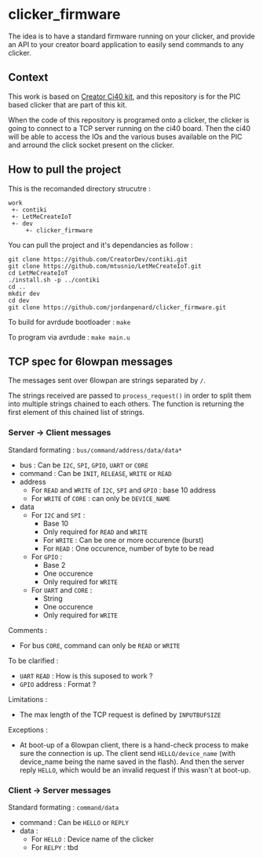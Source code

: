 # clicker_firmware
The idea is to have a standard firmware running on your clicker, and provide an API to your creator board application to easily send commands to any clicker.


## Context

This work is based on [Creator Ci40 kit](https://docs.creatordev.io/ci40/iotkit/iot-kit-summary/), and this repository is for the PIC based clicker that are part of this kit.

When the code of this repository is programed onto a clicker, the clicker is going to connect to a TCP server running on the ci40 board. Then the ci40 will be able to access the IOs and the various buses available on the PIC and arround the click socket present on the clicker.


## How to pull the project

This is the recomanded directory strucutre :

```
work
 +- contiki
 +- LetMeCreateIoT
 +- dev
     +- clicker_firmware
```

You can pull the project and it's dependancies as follow :

```
git clone https://github.com/CreatorDev/contiki.git
git clone https://github.com/mtusnio/LetMeCreateIoT.git
cd LetMeCreateIoT
./install.sh -p ../contiki
cd ..
mkdir dev
cd dev
git clone https://github.com/jordanpenard/clicker_firmware.git
```

To build for avrdude bootloader : `make`

To program via avrdude : `make main.u`


## TCP spec for 6lowpan messages

The messages sent over 6lowpan are strings separated by `/`.

The strings received are passed to `process_request()` in order to split them into multiple strings chained to each others. The function is returning the first element of this chained list of strings. 

### Server -> Client messages

Standard formating :
  `bus/command/address/data/data*`

- bus : Can be `I2C`, `SPI`, `GPIO`, `UART` or `CORE`
- command : Can be `INIT`, `RELEASE`, `WRITE` or `READ`
- address
  - For `READ` and `WRITE` of `I2C`, `SPI` and `GPIO` : base 10 address
  - For `WRITE` of `CORE` : can only be `DEVICE_NAME`
- data
  - For `I2C` and `SPI` : 
    - Base 10
    - Only required for `READ` and `WRITE`
    - For `WRITE` : Can be one or more occurence (burst)
    - For `READ` : One occurence, number of byte to be read
  - For `GPIO` : 
    - Base 2
    - One occurence
    - Only required for `WRITE`
  - For `UART` and `CORE` : 
    - String
    - One occurence
    - Only required for `WRITE`

Comments :
- For bus `CORE`, command can only be `READ` or `WRITE`

To be clarified :
- `UART` `READ` : How is this suposed to work ?
- `GPIO` address : Format ?

Limitations : 
- The max length of the TCP request is defined by `INPUTBUFSIZE`

Exceptions :
- At boot-up of a 6lowpan client, there is a hand-check process to make sure the connection is up. The client send `HELLO/device_name` (with device_name being the name saved in the flash). And then the server reply `HELLO`, which would be an invalid request if this wasn't at boot-up.

### Client -> Server messages

Standard formating :
  `command/data`

- command : Can be `HELLO` or `REPLY`
- data : 
  - For `HELLO` : Device name of the clicker
  - For `RELPY` : tbd

